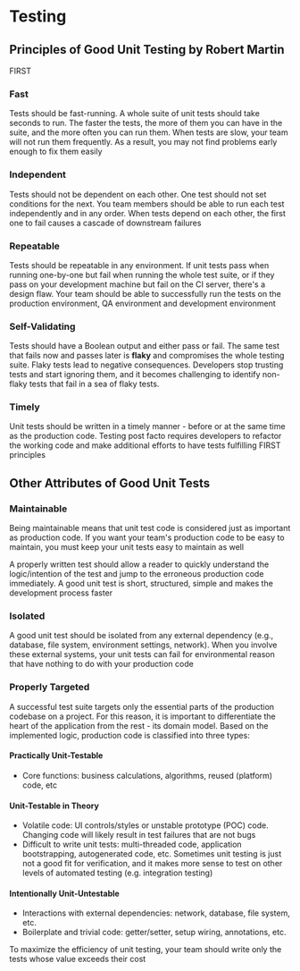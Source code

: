 # Testing

## Principles of Good Unit Testing by Robert Martin

FIRST

### Fast

Tests should be fast-running. A whole suite of unit tests should take seconds to run. The faster the tests, the more of them you can have in the suite, and the more often you can run them. When tests are slow, your team will not run them frequently. As a result, you may not find problems early enough to fix them easily

### Independent

Tests should not be dependent on each other. One test should not set conditions for the next. You team members should be able to run each test independently and in any order. When tests depend on each other, the first one to fail causes a cascade of downstream failures

### Repeatable

Tests should be repeatable in any environment. If unit tests pass when running one-by-one but fail when running the whole test suite, or if they pass on your development machine but fail on the CI server, there's a design flaw. Your team should be able to successfully run the tests on the production environment, QA environment and development environment

### Self-Validating

Tests should have a Boolean output and either pass or fail. The same test that fails now and passes later is __flaky__ and compromises the whole testing suite. Flaky tests lead to negative consequences. Developers stop trusting tests and start ignoring them, and it becomes challenging to identify non-flaky tests that fail in a sea of flaky tests.

### Timely

Unit tests should be written in a timely manner - before or at the same time as the production code. Testing post facto requires developers to refactor the working code and make additional efforts to have tests fulfilling FIRST principles

## Other Attributes of Good Unit Tests

### Maintainable

Being maintainable means that unit test code is considered just as important as production code. If you want your team's production code to be easy to maintain, you must keep your unit tests easy to maintain as well

A properly written test should allow a reader to quickly understand the logic/intention of the test and jump to the erroneous production code immediately. A good unit test is short, structured, simple and makes the development process faster

### Isolated

A good unit test should be isolated from any external dependency (e.g., database, file system, environment settings, network). When you involve these external systems, your unit tests can fail for environmental reason that have nothing to do with your production code

### Properly Targeted

A successful test suite targets only the essential parts of the production codebase on a project. For this reason, it is important to differentiate the heart of the application from the rest - its domain model. Based on the implemented logic, production code is classified into three types:

#### Practically Unit-Testable

- Core functions: business calculations, algorithms, reused (platform) code, etc

#### Unit-Testable in Theory

- Volatile code: UI controls/styles or unstable prototype (POC) code. Changing code will likely result in test failures that are not bugs
- Difficult to write unit tests: multi-threaded code, application bootstrapping, autogenerated code, etc. Sometimes unit testing is just not a good fit for verification, and it makes more sense to test on other levels of automated testing (e.g. integration testing)

#### Intentionally Unit-Untestable

- Interactions with external dependencies: network, database, file system, etc.
- Boilerplate and trivial code: getter/setter, setup wiring, annotations, etc.

To maximize the efficiency of unit testing, your team should write only the tests whose value exceeds their cost
